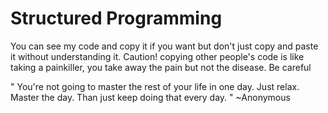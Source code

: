 # Structured Programming

You can see my code and copy it if you want but don't just copy and paste it without understanding it.
Caution! copying other people's code is like taking a painkiller, you take away the pain but not the disease. Be careful

" You're not going to master the rest of your life in one day. Just relax. Master the day. Than just keep doing that every day. "
~Anonymous
